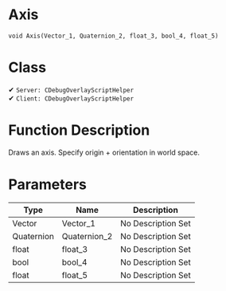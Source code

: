 # Axis
```
void Axis(Vector_1, Quaternion_2, float_3, bool_4, float_5)
```
# Class
✔ `Server: CDebugOverlayScriptHelper`  
✔ `Client: CDebugOverlayScriptHelper`  

# Function Description
Draws an axis. Specify origin + orientation in world space.
# Parameters
Type|Name|Description
--|--|--
Vector|Vector_1|No Description Set
Quaternion|Quaternion_2|No Description Set
float|float_3|No Description Set
bool|bool_4|No Description Set
float|float_5|No Description Set
